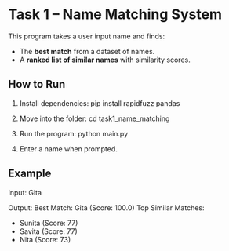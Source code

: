 # Task 1 – Name Matching System

This program takes a user input name and finds:
- The **best match** from a dataset of names.
- A **ranked list of similar names** with similarity scores.

## How to Run
1. Install dependencies:
   pip install rapidfuzz pandas

2. Move into the folder:
   cd task1_name_matching

3. Run the program:
   python main.py

4. Enter a name when prompted.

## Example
Input:
Gita

Output:
Best Match: Gita (Score: 100.0)
Top Similar Matches:
- Sunita (Score: 77)
- Savita (Score: 77)
- Nita (Score: 73)


